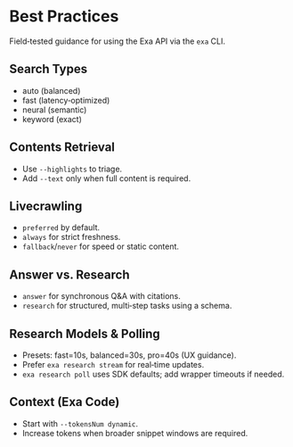 # Best Practices

Field‑tested guidance for using the Exa API via the `exa` CLI.

## Search Types

- auto (balanced)
- fast (latency‑optimized)
- neural (semantic)
- keyword (exact)

## Contents Retrieval

- Use `--highlights` to triage.
- Add `--text` only when full content is required.

## Livecrawling

- `preferred` by default.
- `always` for strict freshness.
- `fallback`/`never` for speed or static content.

## Answer vs. Research

- `answer` for synchronous Q&A with citations.
- `research` for structured, multi‑step tasks using a schema.

## Research Models & Polling

- Presets: fast=10s, balanced=30s, pro=40s (UX guidance).
- Prefer `exa research stream` for real‑time updates.
- `exa research poll` uses SDK defaults; add wrapper timeouts if needed.

## Context (Exa Code)

- Start with `--tokensNum dynamic`.
- Increase tokens when broader snippet windows are required.
